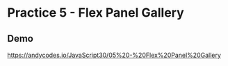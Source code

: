 # Practice 5 - Flex Panel Gallery

## Demo
https://andycodes.io/JavaScript30/05%20-%20Flex%20Panel%20Gallery
